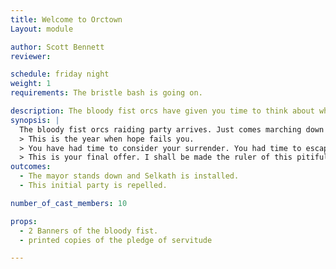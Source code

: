 ```yaml
---
title: Welcome to Orctown
Layout: module

author: Scott Bennett 
reviewer: 

schedule: friday night
weight: 1
requirements: The bristle bash is going on.

description: The bloody fist orcs have given you time to think about what you have done and now they are going to smash your face in. 
synopsis: | 
  The bloody fist orcs raiding party arrives. Just comes marching down the road. There's a big road that leads down into the tavern where right over a big hill. There's a huge flood light out in the yard and they will just see 10 orcs walking out of the darkness. They are chanting BLOOD BLOOD BLOOD. They give Lil Bristle the Mayor his orders. Stand Down as mayor and give the position to Selkath or die. 
  > This is the year when hope fails you.
  > You have had time to consider your surrender. You had time to escape from our wrath. 
  > This is your final offer. I shall be made the ruler of this pitiful place or we will wipe it off the map. 
outcomes: 
  - The mayor stands down and Selkath is installed.
  - This initial party is repelled. 

number_of_cast_members: 10

props:
  - 2 Banners of the bloody fist.
  - printed copies of the pledge of servitude

---
```


